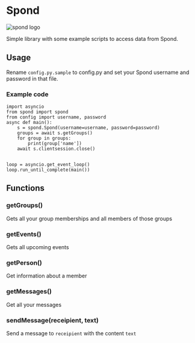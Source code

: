 # Spond
![spond logo](https://github.com/Olen/Spond/blob/main/images/spond-logo.png?raw=true)

Simple library with some example scripts to access data from Spond.


## Usage

Rename `config.py.sample` to config.py and set your Spond username and password in that file.

### Example code

```
import asyncio
from spond import spond
from config import username, password
async def main():
    s = spond.Spond(username=username, password=password)
    groups = await s.getGroups()
    for group in groups:
        print(group['name'])
    await s.clientsession.close()


loop = asyncio.get_event_loop()
loop.run_until_complete(main())

```

## Functions

### getGroups()
Gets all your group memberships and all members of those groups

### getEvents()
Gets all upcoming events

### getPerson()
Get information about a member

### getMessages()
Get all your messages

### sendMessage(receipient, text)
Send a message to `receipient` with the content `text`

